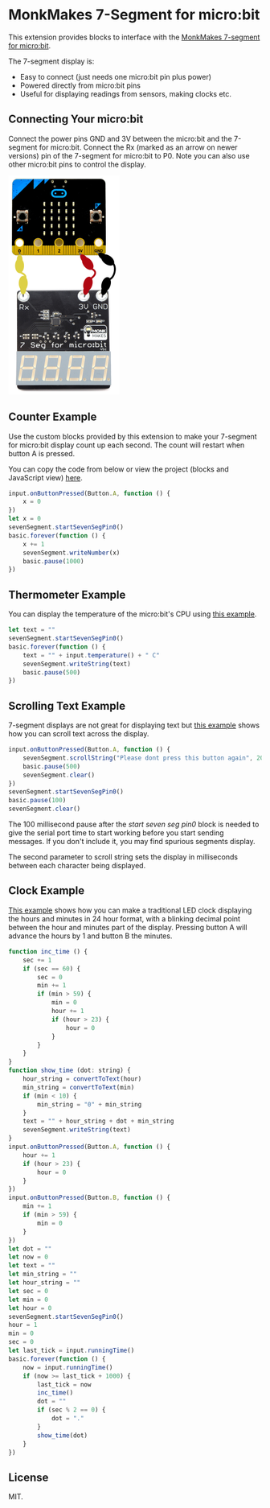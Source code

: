 # MonkMakes 7-Segment for micro:bit

This extension provides blocks to interface with the [MonkMakes 7-segment for micro:bit](https://monkmakes.com/mb_7_seg.html).

The 7-segment display is:
  * Easy to connect (just needs one micro:bit pin plus power)
  * Powered directly from micro:bit pins
  * Useful for displaying readings from sensors, making clocks etc.

## Connecting Your micro:bit

Connect the power pins GND and 3V between the micro:bit and the 7-segment for micro:bit. Connect the Rx (marked as an arrow on newer versions) pin of the 7-segment for micro:bit to P0. Note you can also use other micro:bit pins to control the display.

![](/images/connecting.png/ "Connecting 7-segment display to micro:bit")

## Counter Example

Use the custom blocks provided by this extension to make your 7-segment for micro:bit display count up each second. The count will restart when button A is pressed. 

You can copy the code from below or view the project (blocks and JavaScript view) [here](https://makecode.microbit.org/_Kj362WFJyYoc).

```JavaScript
input.onButtonPressed(Button.A, function () {
    x = 0
})
let x = 0
sevenSegment.startSevenSegPin0()
basic.forever(function () {
    x += 1
    sevenSegment.writeNumber(x)
    basic.pause(1000)
})
```


## Thermometer Example

You can display the temperature of the micro:bit's CPU using [this example](https://makecode.microbit.org/_fX669RbwjTfU).

```JavaScript
let text = ""
sevenSegment.startSevenSegPin0()
basic.forever(function () {
    text = "" + input.temperature() + " C"
    sevenSegment.writeString(text)
    basic.pause(500)
})
```

## Scrolling Text Example

7-segment displays are not great for displaying text but [this example](https://makecode.microbit.org/_C6WEpJhi0JCc) shows how you can scroll text across the display.

```JavaScript
input.onButtonPressed(Button.A, function () {
    sevenSegment.scrollString("Please dont press this button again", 200)
    basic.pause(500)
    sevenSegment.clear()
})
sevenSegment.startSevenSegPin0()
basic.pause(100)
sevenSegment.clear()
```

The 100 millisecond pause after the *start seven seg pin0* block is needed to give the serial port time to start working before you start sending messages. If you don't include it, you may find spurious segments display.

The second parameter to scroll string sets the display in milliseconds between each character being displayed.

## Clock Example

[This example](https://makecode.microbit.org/_3U18cPCsW26X) shows how you can make a traditional LED clock displaying the hours and minutes in 24 hour format, with a blinking decimal point between the hour and minutes part of the display. Pressing button A will advance the hours by 1 and button B the minutes.

```JavaScript
function inc_time () {
    sec += 1
    if (sec == 60) {
        sec = 0
        min += 1
        if (min > 59) {
            min = 0
            hour += 1
            if (hour > 23) {
                hour = 0
            }
        }
    }
}
function show_time (dot: string) {
    hour_string = convertToText(hour)
    min_string = convertToText(min)
    if (min < 10) {
        min_string = "0" + min_string
    }
    text = "" + hour_string + dot + min_string
    sevenSegment.writeString(text)
}
input.onButtonPressed(Button.A, function () {
    hour += 1
    if (hour > 23) {
        hour = 0
    }
})
input.onButtonPressed(Button.B, function () {
    min += 1
    if (min > 59) {
        min = 0
    }
})
let dot = ""
let now = 0
let text = ""
let min_string = ""
let hour_string = ""
let sec = 0
let min = 0
let hour = 0
sevenSegment.startSevenSegPin0()
hour = 1
min = 0
sec = 0
let last_tick = input.runningTime()
basic.forever(function () {
    now = input.runningTime()
    if (now >= last_tick + 1000) {
        last_tick = now
        inc_time()
        dot = ""
        if (sec % 2 == 0) {
            dot = "."
        }
        show_time(dot)
    }
})
```

## License

MIT.
